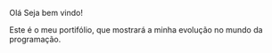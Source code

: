 Olá Seja bem vindo!

Este é o meu portifólio, que mostrará a minha evolução no mundo da programação.